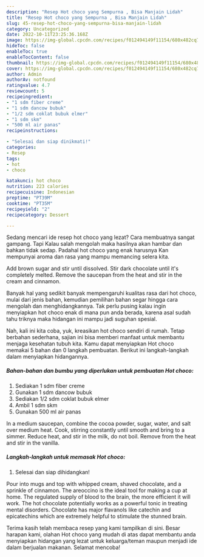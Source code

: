 ```yaml
---
description: "Resep Hot choco yang Sempurna , Bisa Manjain Lidah"
title: "Resep Hot choco yang Sempurna , Bisa Manjain Lidah"
slug: 45-resep-hot-choco-yang-sempurna-bisa-manjain-lidah
category: Uncategorized
date: 2022-10-11T23:25:36.168Z
image: https://img-global.cpcdn.com/recipes/f012494149f11154/680x482cq70/hot-choco-foto-resep-utama.jpg
hideToc: false
enableToc: true
enableTocContent: false
thumbnail: https://img-global.cpcdn.com/recipes/f012494149f11154/680x482cq70/hot-choco-foto-resep-utama.jpg
cover: https://img-global.cpcdn.com/recipes/f012494149f11154/680x482cq70/hot-choco-foto-resep-utama.jpg
author: Admin
authorAv: notfound
ratingvalue: 4.7
reviewcount: 5
recipeingredient:
- "1 sdm fiber creme"
- "1 sdm dancow bubuk"
- "1/2 sdm coklat bubuk elmer"
- "1 sdm skm"
- "500 ml air panas"
recipeinstructions:

- "Selesai dan siap dinikmati!"
categories:
- Resep
tags:
- hot
- choco

katakunci: hot choco 
nutrition: 223 calories
recipecuisine: Indonesian
preptime: "PT39M"
cooktime: "PT35M"
recipeyield: "2"
recipecategory: Dessert

---
```



Sedang mencari ide resep hot choco yang lezat? Cara membuatnya sangat gampang. Tapi Kalau salah mengolah maka hasilnya akan hambar dan bahkan tidak sedap. Padahal hot choco yang enak harusnya Kan mempunyai aroma dan rasa yang mampu memancing selera kita.


Add brown sugar and stir until dissolved. Stir dark chocolate until it&#39;s completely melted. Remove the saucepan from the heat and stir in the cream and cinnamon.

Banyak hal yang sedikit banyak mempengaruhi kualitas rasa dari hot choco, mulai dari jenis bahan, kemudian pemilihan bahan segar hingga cara mengolah dan menghidangkannya. Tak perlu pusing kalau ingin menyiapkan hot choco enak di mana pun anda berada, karena asal sudah tahu triknya maka hidangan ini mampu jadi suguhan spesial.


Nah, kali ini kita coba, yuk, kreasikan hot choco sendiri di rumah. Tetap berbahan sederhana, sajian ini bisa memberi manfaat untuk membantu menjaga kesehatan tubuh kita. Kamu dapat menyiapkan Hot choco memakai 5 bahan dan 0 langkah pembuatan. Berikut ini langkah-langkah dalam menyiapkan hidangannya.

<!--inarticleads1-->

##### Bahan-bahan dan bumbu yang diperlukan untuk pembuatan Hot choco:

1. Sediakan 1 sdm fiber creme
1. Gunakan 1 sdm dancow bubuk
1. Sediakan 1/2 sdm coklat bubuk elmer
1. Ambil 1 sdm skm
1. Gunakan 500 ml air panas


In a medium saucepan, combine the cocoa powder, sugar, water, and salt over medium heat. Cook, stirring constantly until smooth and bring to a simmer. Reduce heat, and stir in the milk, do not boil. Remove from the heat and stir in the vanilla. 

<!--inarticleads2-->

##### Langkah-langkah untuk memasak Hot choco:


1. Selesai dan siap dihidangkan!

Pour into mugs and top with whipped cream, shaved chocolate, and a sprinkle of cinnamon. The areoccino is the ideal tool for making a cup at home. The regulated supply of blood to the brain, the more efficient it will work. The hot chocolate potentially works as a powerful tonic in treating mental disorders. Chocolate has major flavanols like catechin and epicatechins which are extremely helpful to stimulate the stunned brain. 

Terima kasih telah membaca resep yang kami tampilkan di sini. Besar harapan kami, olahan Hot choco yang mudah di atas dapat membantu anda menyiapkan hidangan yang lezat untuk keluarga/teman maupun menjadi ide dalam berjualan makanan. Selamat mencoba!

